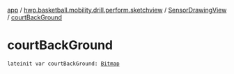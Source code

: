 [app](../../index.md) / [hwp.basketball.mobility.drill.perform.sketchview](../index.md) / [SensorDrawingView](index.md) / [courtBackGround](.)

# courtBackGround

`lateinit var courtBackGround: `[`Bitmap`](https://developer.android.com/reference/android/graphics/Bitmap.html)